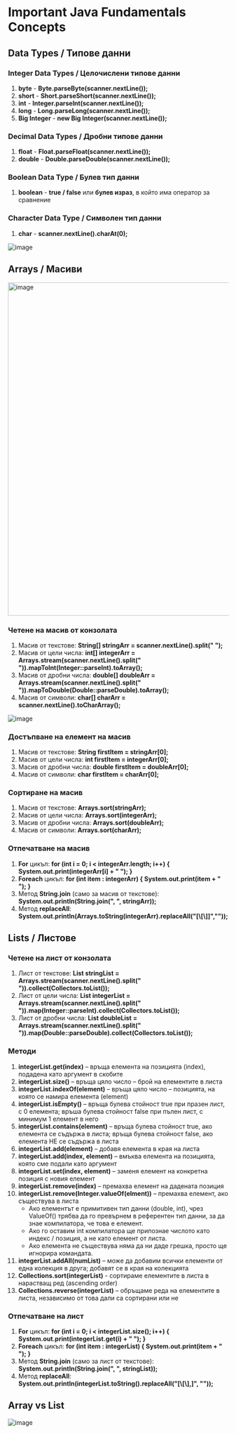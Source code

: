 # Important Java Fundamentals Concepts

## Data Types / Типове данни

### Integer Data Types / Целочислени типове данни
1. **byte** - **Byte.parseByte(scanner.nextLine());**
2. **short** - **Short.parseShort(scanner.nextLine());**
3. **int** - **Integer.parseInt(scanner.nextLine());**
4. **long** - **Long.parseLong(scanner.nextLine());**
5. **Big Integer** - **new Big Integer(scanner.nextLine());**

### Decimal Data Types / Дробни типове данни
1. **float** - **Float.parseFloat(scanner.nextLine());**
2. **double** - **Double.parseDouble(scanner.nextLine());**

### Boolean Data Type / Булев тип данни
1. **boolean** - **true / false** или **булев израз**, в който има оператор за сравнение

### Character Data Type / Символен тип данни
1. **char** - **scanner.nextLine().charAt(0);**


![image](https://github.com/DesislavaTopuzakova/Java-Fundamentals-January-2024/assets/34713586/c578fcee-ae20-430e-822c-08fe1cf0e231)


## Arrays / Масиви


<img width="759" alt="image" src="https://github.com/DesislavaTopuzakova/Java-Fundamentals-January-2024/assets/34713586/626fa283-ff70-484a-ba11-54e56dd42e1b">


### Четене на масив от конзолата
1. Масив от текстове: **String[] stringArr = scanner.nextLine().split(" ");**
2. Масив от цели числа: **int[] integerArr = Arrays.stream(scanner.nextLine().split(" ")).mapToInt(Integer::parseInt).toArray();**
3. Масив от дробни числа: **double[] doubleArr = Arrays.stream(scanner.nextLine().split(" ")).mapToDouble(Double::parseDouble).toArray();**
4. Масив от символи: **char[] charArr = scanner.nextLine().toCharArray();**

   
![image](https://github.com/DesislavaTopuzakova/Java-Fundamentals-January-2024/assets/34713586/0def0a92-d18d-47c7-bd36-4672f1ca91cb)



### Достъпване на елемент на масив
1. Масив от текстове: **String firstItem = stringArr[0];**
2. Масив от цели числа: **int firstItem = integerArr[0];**
3. Масив от дробни числа: **double firstItem = doubleArr[0];**
4. Масив от символи: **char firstItem = charArr[0];**

### Сортиране на масив
1. Масив от текстове: **Arrays.sort(stringArr);**
2. Масив от цели числа: **Arrays.sort(integerArr);**
3. Масив от дробни числа: **Arrays.sort(doubleArr);**
4. Масив от символи: **Arrays.sort(charArr);**

### Отпечатване на масив
1. **For** цикъл:
**for (int i = 0; i < integerArr.length; i++) {
   System.out.print(integerArr[i] + " ");
}**
2. **Foreach** цикъл:
**for (int item : integerArr) {
   System.out.print(item + " ");
}**  
3. Метод **String.join** (само за масив от текстове): **System.out.println(String.join(", ", stringArr));**
4. Метод **replaceAll**: **System.out.println(Arrays.toString(integerArr).replaceAll("[\\[\\]]",""));**

## Lists / Листове

### Четене на лист от конзолата
1. Лист от текстове: **List<String> stringList = Аrrays.stream(scanner.nextLine().split(" ")).collect(Collectors.toList());**
2. Лист от цели числа: **List<Integer> integerList = Arrays.stream(scanner.nextLine().split(" ")).map(Integer::parseInt).collect(Collectors.toList());**
3. Лист от дробни числа: **List<Double> doubleList = Arrays.stream(scanner.nextLine().split(" ")).map(Double::parseDouble).collect(Collectors.toList());**

###  Методи
1. **integerList.get(index)** – връща елемента на позицията (index), подадена като аргумент в скобите
2. **integerList.size()** – връща цяло число – брой на елементите в листа
3. **integerList.indexOf(element)** – връща цяло число – позицията, на която се намира елемента (element)
4. **integerList.isEmpty()** – връща булева стойност true при празен лист, с 0 елемента; връша булева стойност false при пълен лист, с минимум 1 елемент в него
5. **integerList.contains(element)** – връща булева стойност true, ако елемента се съдържа в листа; връща булева стойност false, ако елемента НЕ се съдържа в листа
6. **integerList.add(element)** – добавя елемента в края на листа
7. **integerList.add(index, element)** – вмъква елемента на позицията, която сме подали като аргумент
8. **integerList.set(index, element)** – заменя елемент на конкретна позиция с новия елемент
9. **integerList.remove(index)** – премахва елемент на дадената позиция
10. **integerList.remove(Integer.valueOf(elment))** – премахва елемент, ако съществува в листа
    - Ако елементът е примитивен тип данни (double, int), чрез ValueOf() трябва да го превърнем в
референтен тип данни, за да знае компилатора, че това е елемент.
    - Ако го оставим int компилатора ще припознае числото като индекс / позиция, а не като елемент от листа.
    - Ако елемента не съществува няма да ни даде грешка, просто ще игнорира командата.
11. **integerList.addAll(numList)** – може да добавим всички елементи от една колекция в друга; добавят се в края на колекцията
12. **Collections.sort(integerList)** - сортираме елементите в листа в нарастващ ред (ascending order)
13. **Collections.reverse(integerList)** – обръщаме реда на елементите в листа, независимо от това дали са сортирани или не

### Отпечатване на лист
1. **For** цикъл:
**for (int i = 0; i < integerList.size(); i++) {
   System.out.print(integerList.get(i) + " ");
}**
2. **Foreach** цикъл:
**for (int item : integerList) {
   System.out.print(item + " ");
}**  
3. Метод **String.join** (само за лист от текстове): **System.out.println(String.join(", ", stringList));**
4. Метод **replaceAll**: **System.out.println(integerList.toString().replaceAll("[\\[\\],]", ""));**

## Array vs List
![image](https://github.com/DesislavaTopuzakova/Java-Fundamentals-January-2024/assets/34713586/f93c930e-dd8e-493f-9cd2-67260b60a0b9)
